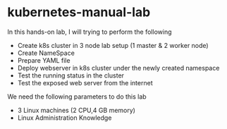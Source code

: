 # kubernetes-manual-lab

In this hands-on lab, I will trying to perform the following

- Create k8s cluster in 3 node lab setup (1 master & 2 worker node)
- Create NameSpace
- Prepare YAML file
- Deploy webserver in k8s cluster under the newly created namespace
- Test the running status in the cluster
- Test the exposed web server from the internet

We need the following parameters to do this lab

- 3 Linux machines (2 CPU,4 GB memory)
- Linux Administration Knowledge
